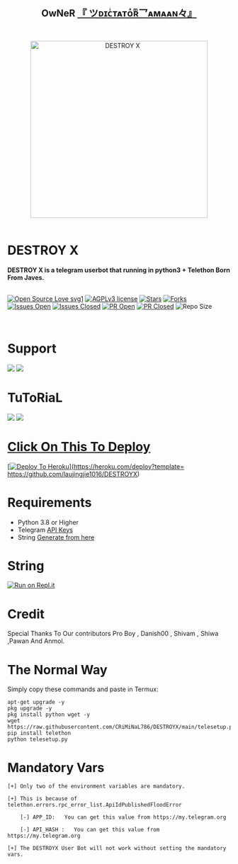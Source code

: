 <h2 align="center"><b>OwNeR <a href="https://telegram.dog/criminaL786">『 ツᴅɪᴄͥᴛᴀᴛᴏͣʀͫ乛ᴀᴍᴀᴀɴ々』</a></b></h2>
<br>
<p align="center">
   <a href="https://github.com/CRIMINAL786/DESTROYX"><img src="http://telegra.ph//file/a101841530c3507a6c210.jpg" alt="DESTROY X" width=400px></a>
   <br>
   <br>
</p>
<h1>DESTROY X</h1>
<b>DESTROY X is a telegram userbot that running in python3 + Telethon Born From Javes.</b>
<br>
<br>

[![Open Source Love svg1](https://badges.frapsoft.com/os/v1/open-source.png?v=103)]( https://github.com/CRiMiNaL786/DESTROYX)
[![AGPLv3 license](https://img.shields.io/badge/License-AGPL%20v3-green.svg)]( https://github.com/CRiMiNaL786/DESTROYX#copyright--license)
[![Stars](https://img.shields.io/github/stars/CRiMiNaL786/DESTROYX?&style=flat-square)]( https://github.com/CRiMiNaL786/DESTROYX/stargazers)
[![Forks](https://img.shields.io/github/forks/CRiMiNaL786/DESTROYX?&style=flat-square)]( https://github.com/CRiMiNaL786/DESTROYX/network/members)
[![Issues Open](https://img.shields.io/github/issues/CRiMiNaL786/DESTROYX?&style=flat-square)]( https://github.com/CRiMiNaL786/DESTROYX/issues)
[![Issues Closed](https://img.shields.io/github/issues-closed/CRiMiNaL786/DESTROYX?&style=flat-square)]( https://github.com/CRiMiNaL786/DESTROYX/issues?q=is:closed)
[![PR Open](https://img.shields.io/github/issues-pr/CRiMiNaL786/DESTROYX?&style=flat-square)]( https://github.com/CRiMiNaL786/DESTROYX/pulls)
[![PR Closed](https://img.shields.io/github/issues-pr-closed/CRiMiNaL786/DESTROYX?&style=flat-square)]( https://github.com/CRiMiNaL786/DESTROYX/pulls?q=is:closed)
![Repo Size](https://img.shields.io/github/repo-size/CRiMiNaL786/DESTROYX?style=flat-square)

<br>




# Support

<a href="https://t.me/DESTROYXOFFICIAL"><img src="https://img.shields.io/badge/Join-Support%20Channel-red.svg?style=for-the-badge&logo=Telegram"></a>
<a href="https://t.me/DESTROYXSUPPORT"><img src="https://img.shields.io/badge/Join-Support%20Group-blue.svg?style=for-the-badge&logo=Telegram"></a>



# TuToRiaL

<a href="http://youtube.com/watch?v=aWnWbFGXp5U"><img src="https://img.shields.io/badge/How%20To%20Deploy-blue.svg?logo=Youtube"></a>
<a href="http://youtube.com/watch?v=aWnWbFGXp5U"><img src="https://img.shields.io/youtube/views/aWnWbFGXp5U?style=social">



# Click On This To Deploy

[![Deploy To Heroku](https://www.herokucdn.com/deploy/button.svg)](https://heroku.com/deploy?template= https://github.com/laujingjie1016/DESTROYX)

# Requirements 
* Python 3.8 or Higher
* Telegram [API Keys](https://my.telegram.org/apps)
* String [Generate from here](https://repl.it/@Javes786/Javes-20-String-session#main.py)


# String

[![Run on Repl.it](https://repl.it/badge/github/STARKGANG/friday)](https://replit.com/@Javes786/DesTRoYx#main.py)


# Credit
Special Thanks To Our contributors Pro Boy , Danish00 , Shivam , Shiwa ,Pawan And Anmol.



# The Normal Way

Simply copy these commands and paste in Termux:
```apt-get update
apt-get upgrade -y
pkg upgrade -y
pkg install python wget -y
wget https://raw.githubusercontent.com/CRiMiNaL786/DESTROYX/main/telesetup.py
pip install telethon
python telesetup.py
```



# Mandatory Vars
```
[+] Only two of the environment variables are mandatory.

[+] This is because of telethon.errors.rpc_error_list.ApiIdPublishedFloodError

    [-] APP_ID:   You can get this value from https://my.telegram.org
    
    [-] API_HASH :   You can get this value from https://my.telegram.org
    
[+] The DESTROYX User Bot will not work without setting the mandatory vars.
```















